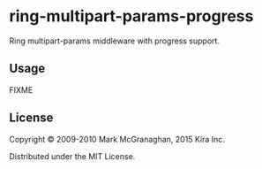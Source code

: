 # ring-multipart-params-progress

Ring multipart-params middleware with progress support.

## Usage

FIXME

## License

Copyright © 2009-2010 Mark McGranaghan, 2015 Kira Inc.

Distributed under the MIT License.
